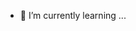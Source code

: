 

- 🌱 I’m currently learning ...


<!---
man67227/man67227 is a ✨ special ✨ repository because its `README.md` (this file) appears on your GitHub profile.
You can click the Preview link to take a look at your changes.
--->
